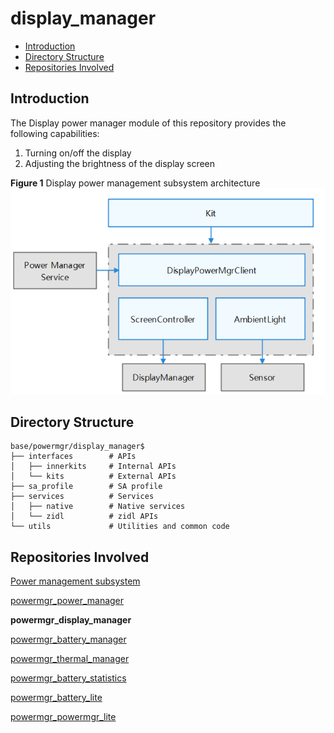 # display\_manager<a name="EN-US_TOPIC_0000001152026155"></a>

-   [Introduction](#section11660541593)
-   [Directory Structure](#section19472752217)
-   [Repositories Involved](#section63151229062)

## Introduction<a name="section11660541593"></a>

The Display power manager module of this repository provides the following capabilities:

1.  Turning on/off the display
2.  Adjusting the brightness of the display screen

**Figure  1**  Display power management subsystem architecture<a name="fig106301571239"></a> 
![](figures/power-management-subsystem-architecture.png "display-power-manager-subsystem-architecture")

## Directory Structure<a name="section19472752217"></a>

```
base/powermgr/display_manager$
├── interfaces        # APIs
│   ├── innerkits     # Internal APIs
│   └── kits          # External APIs
├── sa_profile        # SA profile
├── services          # Services
│   ├── native        # Native services
│   └── zidl          # zidl APIs
└── utils             # Utilities and common code
```

## Repositories Involved<a name="section63151229062"></a>

[Power management subsystem](https://gitee.com/openharmony/docs/blob/master/en/readme/power-management.md)

[powermgr_power_manager](https://gitee.com/openharmony/powermgr_power_manager)

**powermgr_display_manager**

[powermgr_battery_manager](https://gitee.com/openharmony/powermgr_battery_manager)

[powermgr_thermal_manager](https://gitee.com/openharmony/powermgr_thermal_manager)

[powermgr_battery_statistics](https://gitee.com/openharmony/powermgr_battery_statistics)

[powermgr_battery_lite](https://gitee.com/openharmony/powermgr_battery_lite)

[powermgr_powermgr_lite](https://gitee.com/openharmony/powermgr_powermgr_lite)
